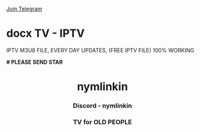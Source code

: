 
<a target="_blank" href="https://t.me/nymlinkin/">Join Telegram</a>


# docx TV - IPTV 
IPTV M3U8 FILE, EVERY DAY UPDATES, (FREE IPTV FILE) 100% WORKING


**# PLEASE SEND STAR**



<h1 align="center">nymlinkin</h1>
<h3 align="center">Discord - nymlinkin</h3>
<h3 align="center">TV for OLD PEOPLE</h3>
